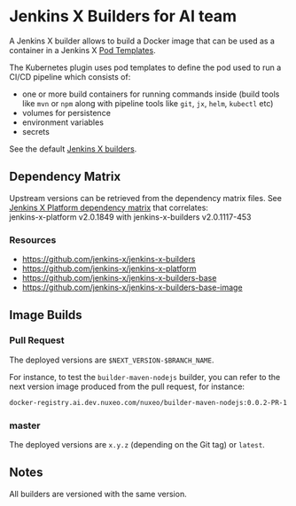 # Jenkins X Builders for AI team

A Jenkins X builder allows to build a Docker image that can be used as a container in a Jenkins X 
[Pod Templates](https://jenkins-x.io/docs/reference/components/pod-templates/).

The Kubernetes plugin uses pod templates to define the pod used to run a CI/CD pipeline which consists of:

- one or more build containers for running commands inside (build tools like `mvn` or `npm` along with pipeline tools 
like `git`, `jx`, `helm`, `kubectl` etc)
- volumes for persistence
- environment variables
- secrets

See the default [Jenkins X builders](https://github.com/jenkins-x/jenkins-x-builders).

## Dependency Matrix

Upstream versions can be retrieved from the dependency matrix files. See [Jenkins X Platform dependency matrix](https://github.com/jenkins-x/jenkins-x-platform/blob/master/dependency-matrix/matrix.yaml)
that correlates:  
jenkins-x-platform v2.0.1849 with jenkins-x-builders v2.0.1117-453

### Resources

- https://github.com/jenkins-x/jenkins-x-builders
- https://github.com/jenkins-x/jenkins-x-platform
- https://github.com/jenkins-x/jenkins-x-builders-base
- https://github.com/jenkins-x/jenkins-x-builders-base-image

## Image Builds

### Pull Request

The deployed versions are `$NEXT_VERSION-$BRANCH_NAME`.

For instance, to test the `builder-maven-nodejs` builder, you can refer to the next version image produced from the 
pull request, for instance:

```bash
docker-registry.ai.dev.nuxeo.com/nuxeo/builder-maven-nodejs:0.0.2-PR-1
```

### master

The deployed versions are `x.y.z` (depending on the Git tag) or `latest`.

## Notes

All builders are versioned with the same version.
